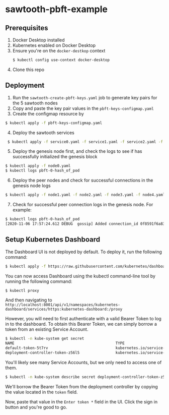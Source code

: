 # sawtooth-pbft-example

## Prerequisites

1. Docker Desktop installed
2. Kubernetes enabled on Docker Desktop
3. Ensure you're on the `docker-destkop` context
   ```bash
   $ kubectl config use-context docker-desktop
   ```
4. Clone this repo

## Deployment

1. Run the `sawtooth-create-pbft-keys.yaml` job to generate key pairs for the 5 sawtooth nodes
2. Copy and paste the key pair values in the `pbft-keys-configmap.yaml`
3. Create the configmap resource by
  ```bash
  $ kubectl apply -f pbft-keys-configmap.yaml
  ```
4. Deploy the sawtooth services
 ```bash
  $ kubectl apply -f service0.yaml -f service1.yaml -f service2.yaml -f service3.yaml -f service4.yaml
  ```
5. Deploy the genesis node first, and check the logs to see if has successfully initialized the genesis block
  ```bash
  $ kubectl apply -f node0.yaml
  $ kubectl logs pbft-0-hash_of_pod
  ```
6. Deploy the peer nodes and check for successful connections in the genesis node logs
  ```bash
  $ kubectl apply -f node1.yaml -f node2.yaml -f node3.yaml -f node4.yaml
  ```
7. Check for successful peer connection logs in the genesis node. For example:
  ```bash
  $ kubectl logs pbft-0-hash_of_pod
  [2020-11-06 17:57:24.612 DEBUG  gossip] Added connection_id 0f8591f6a83ecbb297dbd0dfb27d10b8dcd8dfd51728d1a47a0d084304c142d4bcc0280c7c457968ac17dd0f8a7468fbbb34c8e891abcd33678ca7bdb10c1f42 with endpoint tcp://10.105.110.136:8800, connected identities are now {'0f8591f6a83ecbb297dbd0dfb27d10b8dcd8dfd51728d1a47a0d084304c142d4bcc0280c7c457968ac17dd0f8a7468fbbb34c8e891abcd33678ca7bdb10c1f42': 'tcp://10.105.110.136:8800'}
  ```

## Setup Kubernetes Dashboard

The Dashboard UI is not deployed by default. To deploy it, run the following command:

```bash
$ kubectl apply -f https://raw.githubusercontent.com/kubernetes/dashboard/v2.0.0/aio/deploy/recommended.yaml
```

You can now access Dashboard using the kubectl command-line tool by running the following command:

```bash
$ kubectl proxy
```

And then navigating to `http://localhost:8001/api/v1/namespaces/kubernetes-dashboard/services/https:kubernetes-dashboard:/proxy`

However, you will need to first authenticate with a valid Bearer Token to log in to the dashboard. To obtain this Bearer Token, we can simply borrow a token from an existing Service Account.

```bash
$ kubectl -n kube-system get secret
NAME                                             TYPE                                  DATA   AGE
default-token-5t7rv                              kubernetes.io/service-account-token   3      24h
deployment-controller-token-z56l5                kubernetes.io/service-account-token   3      24h
```

You'll likely see many Service Accounts, but we only need to access one of them.

```bash
$ kubectl -n kube-system describe secret deployment-controller-token-z56l5
```

We'll borrow the Bearer Token from the deployment controller by copying the value located in the `token` field.

Now, paste that value in the `Enter token *` field in the UI. Click the sign in button and you're good to go.
